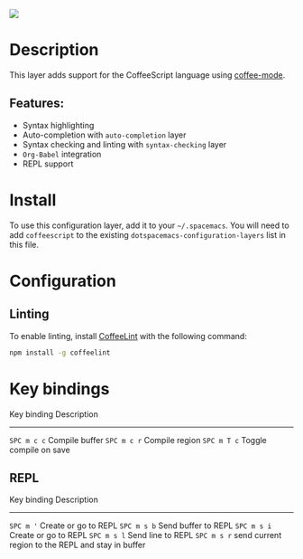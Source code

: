 ![](img/coffee.png)

Description
===========

This layer adds support for the CoffeeScript language using
[coffee-mode](https://github.com/defunkt/coffee-mode).

Features:
---------

-   Syntax highlighting
-   Auto-completion with `auto-completion` layer
-   Syntax checking and linting with `syntax-checking` layer
-   `Org-Babel` integration
-   REPL support

Install
=======

To use this configuration layer, add it to your `~/.spacemacs`. You will
need to add `coffeescript` to the existing
`dotspacemacs-configuration-layers` list in this file.

Configuration
=============

Linting
-------

To enable linting, install
[CoffeeLint](https://github.com/clutchski/coffeelint) with the following
command:

``` {.bash org-language="sh"}
npm install -g coffeelint
```

Key bindings
============

  Key binding   Description
  ------------- ------------------------
  `SPC m c c`   Compile buffer
  `SPC m c r`   Compile region
  `SPC m T c`   Toggle compile on save

REPL
----

  Key binding   Description
  ------------- ----------------------------------------------------
  `SPC m '`     Create or go to REPL
  `SPC m s b`   Send buffer to REPL
  `SPC m s i`   Create or go to REPL
  `SPC m s l`   Send line to REPL
  `SPC m s r`   send current region to the REPL and stay in buffer
